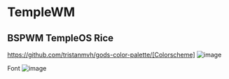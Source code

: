 # TempleWM
## BSPWM TempleOS Rice 

https://github.com/tristanmvh/gods-color-palette/[Colorscheme]
![image](https://user-images.githubusercontent.com/58142952/162036907-c4f58783-c6c3-4481-b14f-6c6c040cfcd0.png)

Font
![image](https://user-images.githubusercontent.com/58142952/162037007-8727ba6f-32c3-4a44-9178-fff7dda2c921.png)

